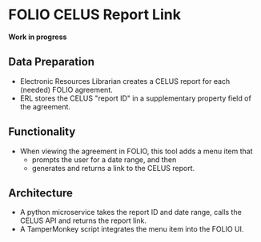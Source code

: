 # FOLIO CELUS Report Link

**Work in progress**

## Data Preparation

* Electronic Resources Librarian creates a CELUS report for each (needed) FOLIO agreement.
* ERL stores the CELUS "report ID" in a supplementary property field of the agreement.

## Functionality

* When viewing the agreement in FOLIO, this tool adds a menu item that 
  * prompts the user for a date range, and then
  * generates and returns a link to the CELUS report.

## Architecture

* A python microservice takes the report ID and date range, calls the CELUS API and returns the report link.
* A TamperMonkey script integrates the menu item into the FOLIO UI.
